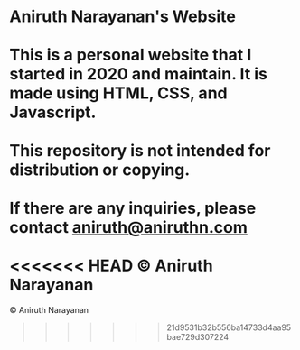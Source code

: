 <b>Aniruth Narayanan's Website</b><br><br>
This is a personal website that I started in 2020 and maintain. It is made using HTML, CSS, and Javascript.<br><br>
This repository is not intended for distribution or copying.<br><br>
If there are any inquiries, please contact aniruth@aniruthn.com<br><br>
<<<<<<< HEAD
© Aniruth Narayanan
=======
© Aniruth Narayanan
>>>>>>> 21d9531b32b556ba14733d4aa95bae729d307224
